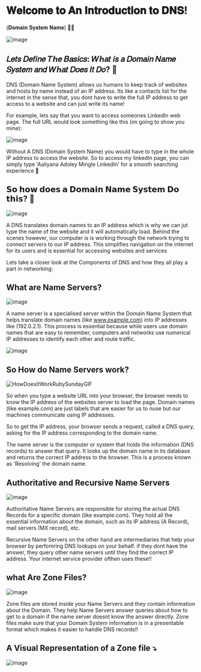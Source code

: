 # 𝐖𝐞𝐥𝐜𝐨𝐦𝐞 𝐭𝐨 𝐀𝐧 𝐈𝐧𝐭𝐫𝐨𝐝𝐮𝐜𝐭𝐢𝐨𝐧 𝐭𝐨 𝐃𝐍𝐒!
(𝐃𝐨𝐦𝐚𝐢𝐧 𝐒𝐲𝐬𝐭𝐞𝐦 𝐍𝐚𝐦𝐞) 🚀📲

![image](https://github.com/user-attachments/assets/34ae8551-7a2b-4587-9165-acb03fee1d9e)

## 𝐿𝑒𝑡𝑠 𝐷𝑒𝑓𝑖𝑛𝑒 𝑇ℎ𝑒 𝐵𝑎𝑠𝑖𝑐𝑠: 𝑊ℎ𝑎𝑡 𝑖𝑠 𝑎 𝐷𝑜𝑚𝑎𝑖𝑛 𝑁𝑎𝑚𝑒 𝑆𝑦𝑠𝑡𝑒𝑚 𝑎𝑛𝑑 𝑊ℎ𝑎𝑡 𝐷𝑜𝑒𝑠 𝐼𝑡 𝐷𝑜? 🤔

DNS (Domain Name System) allows us humans to keep track of websites and hosts by name instead of an IP address. Its like a contacts list for the internet in the sense that, you dont have to write the full IP address to get access to a website and can just write its name!

For example, lets say that you want to access someones LinkedIn web page. The full URL would look something like this (im going to show you mine):  

![image](https://github.com/user-attachments/assets/e4cacd79-8d0d-4467-8102-43314d0cfbf2)
  
Without A DNS (Domain System Name) you would have to type in the whole IP address to access the website. So to access my linkedIn page, you can simply type 'Aaliyana Adoley Mingle LinkedIn' for a smooth searching experience 👀

## 𝗦𝗼 𝗵𝗼𝘄 𝗱𝗼𝗲𝘀 𝗮 𝗗𝗼𝗺𝗮𝗶𝗻 𝗡𝗮𝗺𝗲 𝗦𝘆𝘀𝘁𝗲𝗺 𝗗𝗼 𝘁𝗵𝗶𝘀? 🤔

![image](https://github.com/user-attachments/assets/d48e388e-4bb5-4fe6-83d9-541f6523dd05)

A DNS translates domain names to an IP address which is why we can jut type the name of the website and it will automatically load. Behind the scenes however, our computer is is working through the network trying to connect servers to our IP address. This simplifies navigation on the internet for its users and is essential for accessing websites and services 


Lets take a closer look at the Components of DNS and how they all play a part in networking:

## What are Name Servers?

![image](https://github.com/user-attachments/assets/0a15433c-71dd-46cd-b757-8c391727518b)

A name server is a specialised server within the Domain Name System that helps translate domain names (like www.example.com) into IP addresses like (192.0.2.1). This process is essential because while users use domain names that are easy to remember, computers and networks use numerical IP addresses to identify each other and route traffic.

![image](https://github.com/user-attachments/assets/d3a01b02-e38f-4b08-ab88-e25194d41fde) 


## So How do Name Servers work?

![HowDoesItWorkRubySundayGIF](https://github.com/user-attachments/assets/49508bdd-b96a-4931-9f30-36c526d41b71)

So when you type a website URL into your browser, the browser needs to know the IP address of the websites server to load the page. Domain names (like example.com) are just labels that are easier for us to nuse but our machines communicate using IP addresses.

So to get the IP address, your browser sends a request, called a DNS query, asking for the IP address corresponding to the domain name.

The name server is the computer or system that holds the information (DNS records) to answer that query. It looks up the domain name in its database and returns the correct IP address to the browser. This is a process known as 'Resolving' the domain name.

## Authoritative and Recursive Name Servers

![image](https://github.com/user-attachments/assets/3002859e-2a7c-4e02-a4ee-73cf4bec7d8e)

Authoritative Name Servers are responsible for storing the actual DNS Records for a specific domain (like example.com). They hold all the essential information about the domain, such as its IP address (A Record), mail servers (MX record), etc.

Recursive Name Servers on the other hand are intermediaries that help your browser by perfomring DNS lookups on your behalf. if they dont have the answer, they query other name servers until they find the correct IP address. Your internet service provider ofthen uses these!!

## what Are Zone Files?

![image](https://github.com/user-attachments/assets/461f4288-c64d-4f2e-80aa-d37aeeba12e7)

Zone files are stored inside your Name Servers and they contain information about the Domain. They help Name Servers answer queries about how to get to a domain if the name server doesnt know the answer directly. Zone files make sure that your Domain System information is in a presentable format which makes it easier to handle DNS records!!

## A Visual Representation of a Zone file ⤵️
![image](https://github.com/user-attachments/assets/058a8815-42cc-44b3-a14d-9affe1c696c1)
